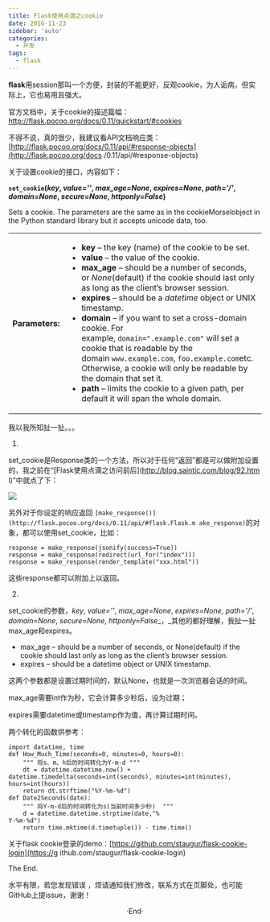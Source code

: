 ```yaml
---
title: Flask使用点滴之cookie
date: 2016-11-23
sidebar: 'auto'
categories:
  - 开发
tags:
  - flask
---
```


**flask**用session那叫一个方便，封装的不能更好，反观cookie，为人诟病，但实际上，它也易用且强大。

官方文档中，关于cookie的描述篇幅：<http://flask.pocoo.org/docs/0.11/quickstart/#cookies>

不得不说，真的很少，我建议看API文档响应类：[http://flask.pocoo.org/docs/0.11/api/#response-objects](http://flask.pocoo.org/docs
/0.11/api/#response-objects)

关于设置cookie的接口，内容如下：

**`set_cookie`\(_key_, _value=''_, _max\_age=None_, _expires=None_, _path='/'_, _domain=None_, _secure=None_, _httponly=False_\)**[](http://flask.pocoo.org/docs/0.11/api/#flask.Response.set_cookie)

Sets a cookie. The parameters are the same as in the cookieMorselobject in the Python standard library but it accepts unicode data, too.

<table class=""><colgroup><col><col></colgroup><tbody><tr><th>Parameters:</th><td><ul><li><strong>key</strong><span>&nbsp;</span>– the key (name) of the cookie to be set.</li><li><strong>value</strong><span>&nbsp;</span>– the value of the cookie.</li><li><strong>max_age</strong><span>&nbsp;</span>– should be a number of seconds, or<span>&nbsp;</span><cite>None</cite>(default) if the cookie should last only as long as the client’s browser session.</li><li><strong>expires</strong><span>&nbsp;</span>– should be a<span>&nbsp;</span><cite>datetime</cite><span>&nbsp;</span>object or UNIX timestamp.</li><li><strong>domain</strong><span>&nbsp;</span>– if you want to set a cross-domain cookie. For example,<span>&nbsp;</span><code><span>domain=".example.com"</span></code><span>&nbsp;</span>will set a cookie that is readable by the domain<span>&nbsp;</span><code><span>www.example.com</span></code>,<span>&nbsp;</span><code><span>foo.example.com</span></code>etc. Otherwise, a cookie will only be readable by the domain that set it.</li><li><strong>path</strong><span>&nbsp;</span>– limits the cookie to a given path, per default it will span the whole domain.</li></ul></td></tr></tbody></table>

我以我所知扯一扯。。。

1.

set\_cookie是Response类的一个方法，所以对于任何“返回”都是可以做附加设置的，我之前在“[Flask使用点滴之访问前后](http://blog.saintic.com/blog/92.htm
l)”中就点了下：

![](http://static.saintic.com/interest.blog/blog/45593656869462684.png)  

另外对于你设定的响应返回 `[make_response()](http://flask.pocoo.org/docs/0.11/api/#flask.Flask.m
ake_response)`的对象，都可以使用set\_cookie，比如：

```
response = make_response(jsonify(success=True))
response = make_response(redirect(url_for("index")))
response = make_response(render_template("xxx.html"))
```

这些response都可以附加上以返回。

2.  

set\_cookie的参数，_key_, _value=''_, _max\_age=None_, _expires=None_, _path='/'_, _domain=None_, _secure=None_, _httponly=False__，_其他的都好理解，我扯一扯max\_age和expires。

* max\_age – should be a number of seconds, or None\(default\) if the cookie should last only as long as the client’s browser session.
* expires – should be a datetime object or UNIX timestamp.

这两个参数都是设置过期时间的，默认None，也就是一次浏览器会话的时间。

max\_age需要int作为秒，它会计算多少秒后，设为过期；

expires需要datetime或timestamp作为值，再计算过期时间。

两个转化的函数供参考：

```
import datatime, time
def How_Much_Time(seconds=0, minutes=0, hours=0):
    """ 将s、m、h后的时间转化为Y-m-d """
    dt = datetime.datetime.now() + datetime.timedelta(seconds=int(seconds), minutes=int(minutes), hours=int(hours))
    return dt.strftime("%Y-%m-%d")
def Date2Seconds(date):
    """ 将Y-m-d后的时间转化为s(当前时间多少秒)  """
    d = datetime.datetime.strptime(date,"%
Y-%m-%d")
    return time.mktime(d.timetuple()) - time.time()
```

关于flask cookie登录的demo：[https://github.com/staugur/flask-cookie-login](https://g
ithub.com/staugur/flask-cookie-login)

The End.

水平有限，若您发现错误 ，烦请通知我们修改，联系方式在页脚处，也可能GitHub上提issue，谢谢！<br>

<center>  ·End·  </center>
